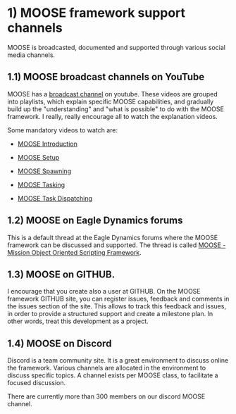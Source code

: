# 1) MOOSE framework support channels

MOOSE is broadcasted, documented and supported through various social media channels.

## 1.1) MOOSE broadcast channels on YouTube

MOOSE has a [broadcast channel](https://www.youtube.com/channel/UCjrA9j5LQoWsG4SpS8i79Qg/playlists) on youtube. 
These videos are grouped into playlists, which explain specific MOOSE capabilities, 
and gradually build up the "understanding" and "what is possible" to do with the MOOSE framework.
I really, really encourage all to watch the explanation videos.

Some mandatory videos to watch are:

  * [MOOSE Introduction](https://www.youtube.com/playlist?list=PL7ZUrU4zZUl1JEtVcyf9sazUV5_fGICz4)

  * [MOOSE Setup](https://www.youtube.com/watch?v=-Hxae3mTCE8&t=159s&index=1&list=PL7ZUrU4zZUl0riB9ULVh-bZvFlw1_Wym2)
  * [MOOSE Spawning](https://www.youtube.com/playlist?list=PL7ZUrU4zZUl1jirWIo4t4YxqN-HxjqRkL)
  * [MOOSE Tasking](https://www.youtube.com/playlist?list=PL7ZUrU4zZUl3CgxN2iAViiGLTPpQ-Ajdg)
  * [MOOSE Task Dispatching](https://www.youtube.com/playlist?list=PL7ZUrU4zZUl3I6ieFM-cjey-rncF1ktNI)

## 1.2) MOOSE on Eagle Dynamics forums

This is a default thread at the Eagle Dynamics forums where the MOOSE framework can be discussed and supported.
The thread is called [MOOSE - Mission Object Oriented Scripting Framework](https://forums.eagle.ru/showthread.php?t=138043).

## 1.3) MOOSE on GITHUB.

I encourage that you create also a user at GITHUB.
On the MOOSE framework GITHUB site, you can register issues, feedback and comments in the issues section of the site.
This allows to track this feedback and issues, in order to provide a structured support and create a milestone plan.
In other words, treat this development as a project.

## 1.4) MOOSE on Discord

Discord is a team community site. It is a great environment to discuss online the framework.
Various channels are allocated in the environment to discuss specific topics. 
A channel exists per MOOSE class, to facilitate a focused discussion.

There are currently more than 300 members on our discord MOOSE channel.

